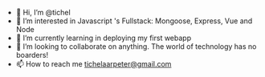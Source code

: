 - 👋 Hi, I’m @tichel
- 👀 I’m interested in Javascript 's Fullstack: Mongoose, Express, Vue and Node
- 🌱 I’m currently learning in deploying my first webapp
- 💞️ I’m looking to collaborate on anything. The world of technology has no boarders!
- 📫 How to reach me tichelaarpeter@gmail.com

<!---
tichel/tichel is a ✨ special ✨ repository because its `README.md` (this file) appears on your GitHub profile.
You can click the Preview link to take a look at your changes.
--->

